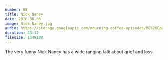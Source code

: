 ```yaml
---
number: 08
title: Nick Naney
date: 2016-06-06
image: Nick-Naney.jpg
audio: https://storage.googleapis.com/mourning-coffee-episodes/MC%20Episiode%207%20-%20Nick%20Naney.mp3
duration: 43:12
filesize: 1349188
---
```

The very funny Nick Naney has a wide ranging talk about grief and loss
